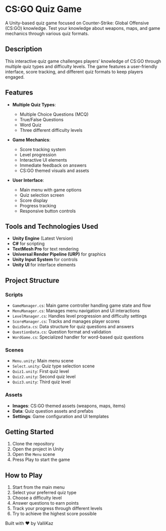 # CS:GO Quiz Game

A Unity-based quiz game focused on Counter-Strike: Global Offensive (CS:GO) knowledge. Test your knowledge about weapons, maps, and game mechanics through various quiz formats.

## Description

This interactive quiz game challenges players' knowledge of CS:GO through multiple quiz types and difficulty levels. The game features a user-friendly interface, score tracking, and different quiz formats to keep players engaged.

## Features

- **Multiple Quiz Types**:
  - Multiple Choice Questions (MCQ)
  - True/False Questions
  - Word Quiz
  - Three different difficulty levels

- **Game Mechanics**:
  - Score tracking system
  - Level progression
  - Interactive UI elements
  - Immediate feedback on answers
  - CS:GO themed visuals and assets

- **User Interface**:
  - Main menu with game options
  - Quiz selection screen
  - Score display
  - Progress tracking
  - Responsive button controls

## Tools and Technologies Used

- **Unity Engine** (Latest Version)
- **C#** for scripting
- **TextMesh Pro** for text rendering
- **Universal Render Pipeline (URP)** for graphics
- **Unity Input System** for controls
- **Unity UI** for interface elements

## Project Structure

### Scripts
- `GameManager.cs`: Main game controller handling game state and flow
- `MenuManager.cs`: Manages menu navigation and UI interactions
- `LevelManager.cs`: Handles level progression and difficulty settings
- `ScoreManager.cs`: Tracks and manages player scores
- `QuizData.cs`: Data structure for quiz questions and answers
- `QuestionData.cs`: Question format and validation
- `WordGame.cs`: Specialized handler for word-based quiz questions

### Scenes
- `Menu.unity`: Main menu scene
- `Select.unity`: Quiz type selection scene
- `Quiz1.unity`: First quiz level
- `Quiz2.unity`: Second quiz level
- `Quiz3.unity`: Third quiz level

### Assets
- **Images**: CS:GO themed assets (weapons, maps, items)
- **Data**: Quiz question assets and prefabs
- **Settings**: Game configuration and UI templates

## Getting Started

1. Clone the repository
2. Open the project in Unity
3. Open the `Menu` scene
4. Press Play to start the game

## How to Play

1. Start from the main menu
2. Select your preferred quiz type
3. Choose a difficulty level
4. Answer questions to earn points
5. Track your progress through different levels
6. Try to achieve the highest score possible

Built with ❤️ by ValliKaz
